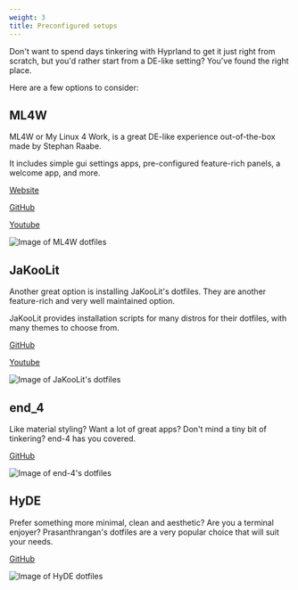 ```yaml
---
weight: 3
title: Preconfigured setups
---
```


Don't want to spend days tinkering with Hyprland to get it just right from scratch, but you'd
rather start from a DE-like setting? You've found the right place.

Here are a few options to consider:

## ML4W

ML4W or My Linux 4 Work, is a great DE-like experience out-of-the-box made by Stephan Raabe.

It includes simple gui settings apps, pre-configured feature-rich panels, a welcome app, and more.

[Website](https://www.ml4w.com/)

[GitHub](https://github.com/mylinuxforwork/dotfiles)

[Youtube](https://www.youtube.com/@mylinuxforwork)

![Image of ML4W dotfiles](https://i.ibb.co/7rxTRrw/395854121-47ed1ae0-a660-46f3-9bf5-917da0d3f675.png)

## JaKooLit

Another great option is installing JaKooLit's dotfiles. They are another feature-rich and very well
maintained option.

JaKooLit provides installation scripts for many distros for their dotfiles, with
many themes to choose from.

[GitHub](https://github.com/JaKooLit/Hyprland-Dots)

[Youtube](https://www.youtube.com/@Ja.KooLit)

![Image of JaKooLit's dotfiles](https://i.ibb.co/7tMsnTv/default-waybar.png)

## end_4

Like material styling? Want a lot of great apps? Don't mind a tiny bit of tinkering? end-4 has you covered.

[GitHub](https://github.com/end-4/dots-hyprland)

![Image of end-4's dotfiles](https://github.com/end-4/dots-hyprland/assets/97237370/5e081770-0f1e-45c4-ad9c-3d19f488cd85)

## HyDE

Prefer something more minimal, clean and aesthetic? Are you a terminal enjoyer?
Prasanthrangan's dotfiles are a very popular choice that will suit your needs.

[GitHub](https://github.com/HyDE-Project/HyDE)

![Image of HyDE dotfiles](https://i.ibb.co/W3SYJCc/showcase-2-2412602747.png)
